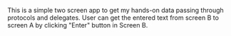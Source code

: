 This is a simple two screen app to get my hands-on data passing through protocols and delegates. 
User can get the entered text from screen B to screen A by clicking "Enter" button in Screen B.
